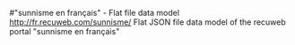 #"sunnisme en français" - Flat file data model
http://fr.recuweb.com/sunnisme/
Flat JSON file data model of the recuweb portal "sunnisme en français"
